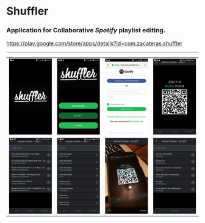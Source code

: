 # Shuffler
### Application for Collaborative *Spotify* playlist editing.

https://play.google.com/store/apps/details?id=com.zacateras.shuffler

---
<table>
<tr>
<td><img src="./docs/screenshots/1_splash.png" width="150"></td>
<td><img src="./docs/screenshots/2_menu.png" width="150"></td>
<td><img src="./docs/screenshots/3_host_auth.png" width="150"></td>
<td><img src="./docs/screenshots/4_host_qr.png" width="150"></td>
</tr>
<tr>
<td><img src="./docs/screenshots/5_host_playlist_1.png" width="150"></td>
<td><img src="./docs/screenshots/6_host_playlist_2.png" width="150"></td>
<td><img src="./docs/screenshots/7_client_qr.png" width="150"></td>
<td><img src="./docs/screenshots/8_client_playlist.png" width="150"></td>
</tr>
</table>